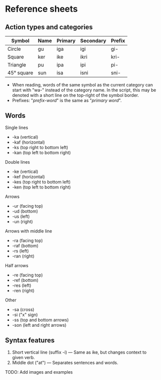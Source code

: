 # Reference sheets

## Action types and categories

| Symbol     | Name | Primary | Secondary | Prefix |
| ---------- | ---- | ------- | --------- | ------ |
| Circle     | gu   | iga     | igi       | gi-    |
| Square     | ker  | ike     | ikri      | kri-   |
| Triangle   | pu   | ipa     | ipi       | pi-    |
| 45° square | sun  | isa     | isni      | sni-   |

* When reading, words of the same symbol as the current category can start with "wa-" instead of the category name.
  In the script, this may be denoted with a short line on the top-right of the symbol border.
* Prefixes: "*prefix*-*word*" is the same as "*primary* *word*".

## Words

Single lines

* -ka (vertical)
* -kaf (horizontal)
* -ks (top right to bottom left)
* -kan (top left to bottom right)

Double lines

* -ke (vertical)
* -kef (horizontal)
* -kes (top right to bottom left)
* -ken (top left to bottom right)

Arrows

* -ur (facing top)
* -ud (bottom)
* -us (left)
* -un (right)

Arrows with middle line

* -ra (facing top)
* -raf (bottom)
* -rs (left)
* -ran (right)

Half arrows

* -re (facing top)
* -ref (bottom)
* -res (left)
* -ren (right)

Other

* -sa (cross)
* -si ("x" sign)
* -ss (top and bottom arrows)
* -son (left and right arrows)

## Syntax features

1. Short vertical line (suffix -i) — Same as ike, but changes context to given verb.
2. Middle dot ("at") — Separates sentences and words.

TODO: Add images and examples
